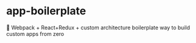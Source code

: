 # app-boilerplate
:necktie: Webpack + React+Redux + custom architecture boilerplate way to build custom apps from zero 
